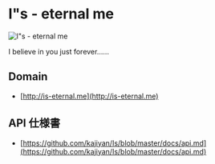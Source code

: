 I"s - eternal me
================

![I"s - eternal me](http://40.media.tumblr.com/57402f272aeae50c3509abc9292e63e2/tumblr_ng5kj1u3BZ1qigwzgo1_500.png)

I believe in you just forever……

## Domain
* [http://is-eternal.me](http://is-eternal.me)

## API 仕様書
* [https://github.com/kajiyan/Is/blob/master/docs/api.md](https://github.com/kajiyan/Is/blob/master/docs/api.md)
